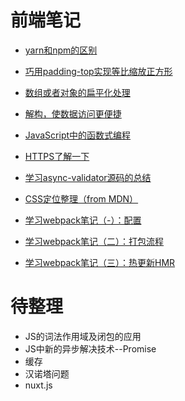 
# 前端笔记


* [yarn和npm的区别](notes/YARN.md)

* [巧用padding-top实现等比缩放正方形](notes/square.md)

* [数组或者对象的扁平化处理](notes/flatten.md)

* [解构，使数据访问更便捷](notes/destruction.md)

* [JavaScript中的函数式编程](notes/FunctionalProgramming.md)

* [HTTPS了解一下](notes/https.md)

* [学习async-validator源码的总结](notes/asyncValidtor.md)

* [CSS定位整理（from MDN）](notes/position.md)

* [学习webpack笔记（-）：配置](notes/webpack.config.js)

* [学习webpack笔记（二）：打包流程](notes/webpack.flow.md)

* [学习webpack笔记（三）：热更新HMR](notes/webpack.hmr.md)



# 待整理
* JS的词法作用域及闭包的应用
* JS中新的异步解决技术--Promise 
* 缓存
* 汉诺塔问题
* nuxt.js
